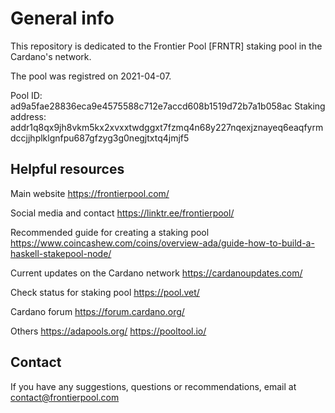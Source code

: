 # General info

This repository is dedicated to the Frontier Pool [FRNTR] staking pool in the Cardano's network.

The pool was registred on 2021-04-07.

Pool ID: ad9a5fae28836eca9e4575588c712e7accd608b1519d72b7a1b058ac
Staking address: addr1q8qx9jh8vkm5kx2xvxxtwdggxt7fzmq4n68y227nqexjznayeq6eaqfyrmdccjjhplklgnfpu687gfzyg3g0negjtxtq4jmjf5

## Helpful resources

Main website
https://frontierpool.com/

Social media and contact
https://linktr.ee/frontierpool/

Recommended guide for creating a staking pool
https://www.coincashew.com/coins/overview-ada/guide-how-to-build-a-haskell-stakepool-node/

Current updates on the Cardano network
https://cardanoupdates.com/

Check status for staking pool
https://pool.vet/

Cardano forum
https://forum.cardano.org/

Others
https://adapools.org/
https://pooltool.io/

## Contact
If you have any suggestions, questions or recommendations, email at contact@frontierpool.com
